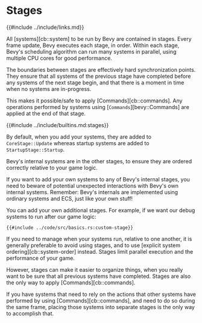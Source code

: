 # Stages

{{#include ../include/links.md}}

All [systems][cb::system] to be run by Bevy are contained in stages. Every
frame update, Bevy executes each stage, in order. Within each stage, Bevy's
scheduling algorithm can run many systems in parallel, using multiple CPU
cores for good performance.

The boundaries between stages are effectively hard synchronization points.
They ensure that all systems of the previous stage have completed before any
systems of the next stage begin, and that there is a moment in time when no
systems are in-progress.

This makes it possible/safe to apply [Commands][cb::commands]. Any operations
performed by systems using [`Commands`][bevy::Commands] are applied at the
end of that stage.

{{#include ../include/builtins.md:stages}}

By default, when you add your systems, they are added to `CoreStage::Update` 
whereas startup systems are added to `StartupStage::Startup`.

Bevy's internal systems are in the other stages, to ensure they are ordered
correctly relative to your game logic.

If you want to add your own systems to any of Bevy's internal stages, you
need to beware of potential unexpected interactions with Bevy's own internal
systems. Remember: Bevy's internals are implemented using ordinary systems
and ECS, just like your own stuff!

You can add your own additional stages. For example, if we want our debug
systems to run after our game logic:

```rust,no_run,noplayground
{{#include ../code/src/basics.rs:custom-stage}}
```

If you need to manage when your systems run, relative to one another, it
is generally preferable to avoid using stages, and to use [explicit system
ordering][cb::system-order] instead. Stages limit parallel execution and
the performance of your game.

However, stages can make it easier to organize things, when you really want
to be sure that all previous systems have completed. Stages are also the
only way to apply [Commands][cb::commands].

If you have systems that need to rely on the actions that other systems have
performed by using [Commands][cb::commands], and need to do so during the
same frame, placing those systems into separate stages is the only way to
accomplish that.
